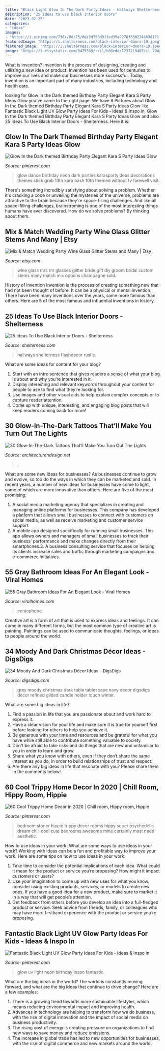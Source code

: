 ```yaml
---
title: "Black Light Glow In The Dark Party Ideas - Hallways Shelterness Flashdecor Rustic"
description: "25 ideas to use black interior doors"
date: "2023-02-25"
categories:
- "ideas"
images:
- "https://i.pinimg.com/736x/8d/75/0d/8d750d31fed35a2278f6302248638121.jpg"
featuredImage: "https://i.shelterness.com/black-interior-doors-19.jpeg"
featured_image: "https://i.shelterness.com/black-interior-doors-19.jpeg"
image: "https://i.etsystatic.com/9475589/r/il/b08ede/1237219407/il_794xN.1237219407_k8na.jpg"
---
```



What is invention?
Invention is the process of designing, creating and utilizing a new idea or product. Invention has been used for centuries to improve our lives and make our businesses more successful. Today, invention is an important part of many industries, including technology and health care.

	

		
looking for Glow In the Dark themed Birthday Party Elegant Kara S Party Ideas Glow you've came to the right page. We have 8 Pictures about Glow In the Dark themed Birthday Party Elegant Kara S Party Ideas Glow like Fantastic Black Light UV Glow Party Ideas For Kids - Ideas &amp; Inspo in, Glow In the Dark themed Birthday Party Elegant Kara S Party Ideas Glow and also 25 Ideas To Use Black Interior Doors - Shelterness. Here it is:
		
    
## Glow In The Dark Themed Birthday Party Elegant Kara S Party Ideas Glow

<img loading=lazy src="https://i.pinimg.com/736x/b7/1e/1f/b71e1f1ed15f88da32e110c5cb4434ce.jpg" onerror="this.onerror=null;this.src='https://tse1.mm.bing.net/th?id=OIP.SexyDlDlO0J_UDtWin3fQwHaLH&amp;pid=15.1';" alt="Glow In the Dark themed Birthday Party Elegant Kara S Party Ideas Glow">

_Source: pinterest.com_

>glow dance birthday neon dark parties karaspartyideas decorations themes stick grab 13th kara bash 10th themed without tv farewell visit. 

	

There's something incredibly satisfying about solving a problem. Whether it's cracking a code or unveiling the mysteries of the universe, problems are attractive to the brain because they're space-filling challenges. And like all space-filling challenges, brainstroming is one of the most interesting things humans have ever discovered. How do we solve problems? By thinking about them.

    
## Mix &amp; Match Wedding Party Wine Glass Glitter Stems And Many | Etsy

<img loading=lazy src="https://i.etsystatic.com/9475589/r/il/b08ede/1237219407/il_794xN.1237219407_k8na.jpg" onerror="this.onerror=null;this.src='https://tse2.mm.bing.net/th?id=OIP.q6lY-s7hWYMoL8XA6qNjbwHaJ4&amp;pid=15.1';" alt="Mix &amp; Match Wedding Party Wine Glass Glitter Stems and Many | Etsy">

_Source: etsy.com_

>wine glass mrs mr glasses glitter bride gift diy groom bridal custom stems many match mix options champagne sold. 

	

History of Invention
Invention is the process of creating something new that had not been thought of before. It can be a physical or mental invention. There have been many inventions over the years, some more famous than others. Here are 5 of the most famous and influential inventions in history.

    
## 25 Ideas To Use Black Interior Doors - Shelterness

<img loading=lazy src="https://i.shelterness.com/black-interior-doors-19.jpeg" onerror="this.onerror=null;this.src='https://tse1.mm.bing.net/th?id=OIP.MekvCWQVv1cm8Q2iHiUQLAAAAA&amp;pid=15.1';" alt="25 Ideas To Use Black Interior Doors - Shelterness">

_Source: shelterness.com_

>hallways shelterness flashdecor rustic. 

	

What are some ideas for content for your blog?
1. Start with an intro sentence that gives readers a sense of what your blog is about and why you’re interested in it.
2. Display interesting and relevant keywords throughout your content for people to use to find what they’re looking for.
3. Use images and other visual aids to help explain complex concepts or to capture reader attention.
4. Come up with unique, interesting, and engaging blog posts that will keep readers coming back for more!

    
## 30 Glow-In-The-Dark Tattoos That’ll Make You Turn Out The Lights

<img loading=lazy src="https://cdn.architecturendesign.net/wp-content/uploads/2016/02/AD-Glow-In-The-Dark-Tattoos-21.jpg" onerror="this.onerror=null;this.src='https://tse3.mm.bing.net/th?id=OIP.c9IWZckvWotZUtR_dgeQlAHaHh&amp;pid=15.1';" alt="30 Glow-In-The-Dark Tattoos That’ll Make You Turn Out The Lights">

_Source: architecturendesign.net_

>. 

	

What are some new ideas for businesses?
As businesses continue to grow and evolve, so too do the ways in which they can be marketed and sold. In recent years, a number of new ideas for businesses have come to light, some of which are more innovative than others. Here are five of the most promising:
1. A social media marketing agency that specializes in creating and managing online platforms for businesses. This company has developed a platform that allows small businesses to connect with customers on social media, as well as receive marketing and customer service support.
2. A mobile app designed specifically for running small businesses. This app allows owners and managers of small businesses to track their business' performance and make changes directly from their smartphones.3. A business consulting service that focuses on helping its clients increase sales and traffic through marketing campaigns and e-commerce initiatives.
    
## 55 Gray Bathroom Ideas For An Elegant Look - Viral Homes

<img loading=lazy src="https://viralhomes.com/wp-content/uploads/2021/03/38-Gray-Cabinets.jpg" onerror="this.onerror=null;this.src='https://tse1.mm.bing.net/th?id=OIP.aAAcnkOvnval0LiiFbWa4wHaLH&amp;pid=15.1';" alt="55 Gray Bathroom Ideas For An Elegant Look - Viral Homes">

_Source: viralhomes.com_

>centophobe. 

	

Creative art is a form of art that is used to express ideas and feelings. It can come in many different forms, but the most common type of creative art is painting. Paintings can be used to communicate thoughts, feelings, or ideas to people around the world.

    
## 34 Moody And Dark Christmas Décor Ideas - DigsDigs

<img loading=lazy src="https://www.digsdigs.com/photos/2016/11/09-keep-the-table-in-moody-shades-like-grey-navy-and-black.jpg" onerror="this.onerror=null;this.src='https://tse2.mm.bing.net/th?id=OIP.AOt6ztrM5auWytBZ7sBdmQHaLH&amp;pid=15.1';" alt="34 Moody And Dark Christmas Décor Ideas - DigsDigs">

_Source: digsdigs.com_

>grey moody christmas dark table tablescape navy decor digsdigs décor refined gilded candle holder touch winter. 

	

What are some big ideas in life?
1. Find a passion in life that you are passionate about and work hard to express it.
2. Have a clear vision for your life and make sure it is true for yourself first before looking for others to help you achieve it.
3. Be generous with your time and resources and be grateful for what you have while still able to contribute something valuable to society.
4. Don't be afraid to take risks and do things that are new and unfamiliar to you in order to learn and grow.
5. Share what you know with others, even if they don’t share the same interest as you do, in order to build relationships of trust and respect. 
6. Are there any big ideas in life that resonate with you? Please share them in the comments below!

    
## 60 Cool Trippy Home Decor In 2020 | Chill Room, Hippy Room, Hippie

<img loading=lazy src="https://i.pinimg.com/736x/05/53/05/0553059c9addada22eda2e16fbab257e.jpg" onerror="this.onerror=null;this.src='https://tse3.mm.bing.net/th?id=OIP.bBEgH-OQNpOx0cDwJ1YH8AHaJQ&amp;pid=15.1';" alt="60 Cool Trippy Home Decor in 2020 | Chill room, Hippy room, Hippie">

_Source: pinterest.com_

>bedroom stoner hippie trippy decor rooms hippy super psychedelic dream chill cool cute bedrooms awesome mine certainly most need aesthetic. 

	

How to use ideas in your work: What are some ways to use ideas in your work?
Working with ideas can be a fun and profitable way to improve your work. Here are some tips on how to use ideas in your work: 
1. Take time to consider the potential implications of each idea. What could it mean for the product or service you’re proposing? How might it impact customers or users? 
2. Use your imagination to come up with new uses for what you know. consider using existing products, services, or models to create new ones. If you have a good idea for a new product, make sure to market it in a way that will get people’s attention. 
3. Get feedback from others before you develop an idea into a full-fledged product or service. Seek advice from friends, family, or colleagues who may have more firsthand experience with the product or service you’re proposing.

    
## Fantastic Black Light UV Glow Party Ideas For Kids - Ideas &amp; Inspo In

<img loading=lazy src="https://i.pinimg.com/736x/8d/75/0d/8d750d31fed35a2278f6302248638121.jpg" onerror="this.onerror=null;this.src='https://tse4.mm.bing.net/th?id=OIP.r2R04GxIRpw-U9YjqwN62wHaP3&amp;pid=15.1';" alt="Fantastic Black Light UV Glow Party Ideas For Kids - Ideas &amp; Inspo in">

_Source: pinterest.com_

>glow uv light neon birthday inspo fantastic. 

	

What are the big ideas in the world?
The world is constantly moving forward, and what are the big ideas that continue to drive change? Here are a few examples: 
1. There is a growing trend towards more sustainable lifestyles, which means reducing environmental impact and improving health. 
2. Advances in technology are helping to transform how we do business, with the rise of digital innovation and the impact of social media on business productivity. 
3. The rising cost of energy is creating pressure on organizations to find new ways to save money and reduce emissions. 
4. The increase in global trade has led to new opportunities for businesses, with the rise of digital commerce and new markets around the world.

